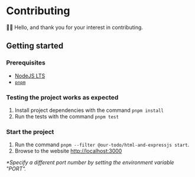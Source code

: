 # Contributing

👋🏽 Hello, and thank you for your interest in contributing.

## Getting started

### Prerequisites

-   [NodeJS LTS](https://nodejs.org/en)
-   [`pnpm`](https://pnpm.io/installation)

### Testing the project works as expected

1. Install project dependencies with the command `pnpm install`
2. Run the tests with the command `pnpm test`

### Start the project

1. Run the command `pnpm --filter @our-todo/html-and-expressjs start`.
2. Browse to the website <http://localhost:3000>

_\*Specify a different port number by setting the environment variable "PORT"._
